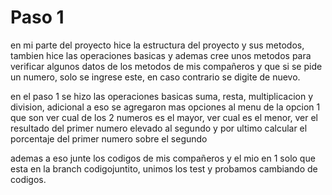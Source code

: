 # Paso 1
en mi parte del proyecto hice la estructura del proyecto y sus metodos, tambien hice las operaciones basicas y ademas cree unos metodos para verificar algunos datos de los metodos de mis compañeros y que si se pide un numero, solo se ingrese este, en caso contrario se digite de nuevo.

en el paso 1 se hizo las operaciones basicas suma, resta, multiplicacion y division, adicional a eso se agregaron mas opciones al menu de la opcion 1 que son ver cual de los 2 numeros es el mayor, ver cual es el menor, ver el resultado del primer numero elevado al segundo y por ultimo calcular el porcentaje del primer numero sobre el segundo

ademas a eso junte los codigos de mis compañeros y el mio en 1 solo que esta en la branch codigojuntito, unimos los test y probamos cambiando de codigos.
